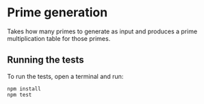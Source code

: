 # Prime generation

Takes how many primes to generate as input and produces a prime multiplication table for those primes.

## Running the tests

To run the tests, open a terminal and run:

```
npm install
npm test
```
